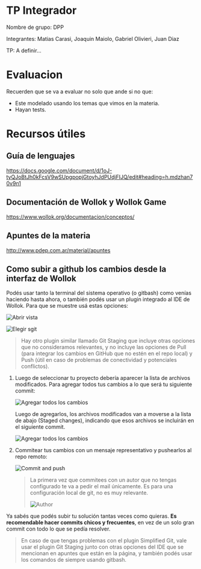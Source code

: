 # TP Integrador

Nombre de grupo: DPP

Integrantes: Matias Carasi, Joaquin Maiolo, Gabriel Olivieri, Juan Diaz

TP: A definir...

# Evaluacion

Recuerden que se va a evaluar no solo que ande si no que:
- Este modelado usando los temas que vimos en la materia.
- Hayan tests.

# Recursos útiles

## Guía de lenguajes

https://docs.google.com/document/d/1oJ-tyQJoBtJh0kFcsV9wSUpgpopjGtoyhJdPUdjFIJQ/edit#heading=h.mdzhan70v9n1

## Documentación de Wollok y Wollok Game

https://www.wollok.org/documentacion/conceptos/

## Apuntes de la materia

http://www.pdep.com.ar/material/apuntes

## Como subir a github los cambios desde la interfaz de Wollok

Podés usar tanto la terminal del sistema operativo (o gitbash) como venías haciendo hasta ahora, o también podés usar un plugin integrado al IDE de Wollok. Para que se muestre usá estas opciones:

   ![Abrir vista](imagenes/sgit-1.jpg)
   
   ![Elegir sgit](imagenes/sgit-2.jpg)
   
  > Hay otro plugin similar llamado Git Staging que incluye otras opciones que no consideramos relevantes, y no incluye las opciones de Pull (para integrar los cambios en GitHub que no estén en el repo local) y Push (útil en caso de problemas de conectividad y potenciales conflictos).

1. Luego de seleccionar tu proyecto debería aparecer la lista de archivos modificados. Para agregar todos tus cambios a lo que será tu siguiente commit:

   ![Agregar todos los cambios](imagenes/sgit-add.jpg)
   
   Luego de agregarlos, los archivos modificados van a moverse a la lista de abajo (Staged changes), indicando que esos archivos se incluirán en el siguiente commit.
   
   ![Agregar todos los cambios](imagenes/sgit-cambios-agregados.jpg)
   
2. Commitear tus cambios con un mensaje representativo y pushearlos al repo remoto:
   
   ![Commit and push](imagenes/sgit-commit-and-push.jpg)
   
   > La primera vez que commitees con un autor que no tengas configurado te va a pedir el mail únicamente. Es para una configuración local de git, no es muy relevante.
   >
   > ![Author](imagenes/sgit-first-commit.jpg)

Ya sabés que podés subir tu solución tantas veces como quieras. **Es recomendable hacer commits chicos y frecuentes**, en vez de un solo gran commit con todo lo que se pedía resolver.

> En caso de que tengas problemas con el plugin Simplified Git, vale usar el plugin Git Staging junto con otras opciones del IDE que se mencionan en apuntes que están en la página, y también podés usar los comandos de siempre usando gitbash.
